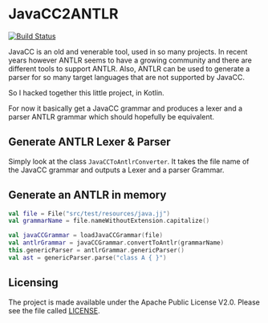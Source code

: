# JavaCC2ANTLR

[![Build Status](https://travis-ci.org/ftomassetti/JavaCC2ANTLR.svg?branch=master)](https://travis-ci.org/ftomassetti/JavaCC2ANTLR)

JavaCC is an old and venerable tool, used in so many projects. In recent years however ANTLR seems to have a growing community and
there are different tools to support ANTLR. Also, ANTLR can be used to generate a parser for so many target languages that
are not supported by JavaCC.

So I hacked together this little project, in Kotlin.

For now it basically get a JavaCC grammar and produces a lexer and a parser ANTLR grammar which should hopefully be equivalent.

## Generate ANTLR Lexer & Parser

Simply look at the class `JavaCCToAntlrConverter`. It takes the file name of the JavaCC grammar and outputs
a Lexer and a parser Grammar.

## Generate an ANTLR in memory

```kotlin
val file = File("src/test/resources/java.jj")
val grammarName = file.nameWithoutExtension.capitalize()

val javaCCGrammar = loadJavaCCGrammar(file)
val antlrGrammar = javaCCGrammar.convertToAntlr(grammarName)
this.genericParser = antlrGrammar.genericParser()
val ast = genericParser.parse("class A { }")
```

## Licensing

The project is made available under the Apache Public License V2.0. Please see the file called [LICENSE](LICENSE).
